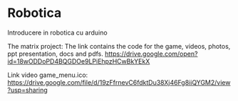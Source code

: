 # Robotica
Introducere in robotica cu arduino

The matrix project:
The link contains the code for the game, videos, photos, ppt presentation, docs and pdfs.
https://drive.google.com/open?id=18wODDoPD4BQGDOe9LPiEhpzHCwBkYEkX

Link video game_menu.ico:
https://drive.google.com/file/d/19zFfrnevC6fdktDu38Xj46Fg8iiQYGM2/view?usp=sharing
